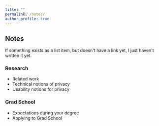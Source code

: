 ```yaml
---
title: ""
permalink: /notes/
author_profile: true
---
```


<h2>Notes</h2>
If something exists as a list item, but doesn't have a link yet, I just haven't written it yet. 

<h3>Research</h3>
<ul>
  <li>Related work</li>
  <li>Technical notions of privacy</li>
  <li>Usability notions for privacy</li>
</ul>


<h3>Grad School</h3>
<ul>
  <li>Expectations during your degree</li>
  <li>Applying to Grad School</li>
</ul>
